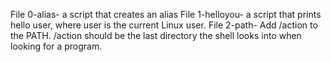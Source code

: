 File 0-alias- a script that creates an alias
File 1-helloyou- a script that prints hello user, where user is the current Linux user.
File 2-path- Add /action to the PATH. /action should be the last directory the shell looks into when looking for a program.
